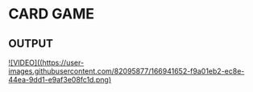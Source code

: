 # CARD GAME

## OUTPUT

[![VIDEO]((https://user-images.githubusercontent.com/82095877/166941652-f9a01eb2-ec8e-44ea-9dd1-e9af3e08fc1d.png)](https://user-images.githubusercontent.com/82095877/166941582-93b40002-d902-4ebf-b456-bc1c478dcf8d.mp4)
